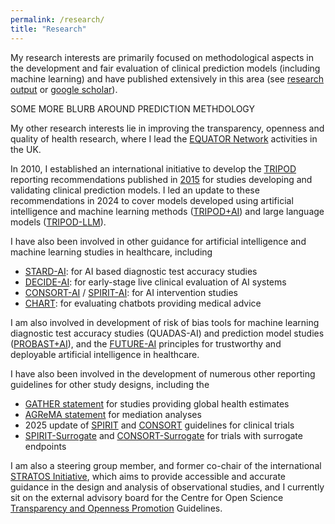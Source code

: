```yaml
---
permalink: /research/
title: "Research"
---
```


My research interests are primarily focused on methodological aspects in the development and fair evaluation of clinical prediction models (including machine learning) and have published extensively in this area (see <a href="https://research.birmingham.ac.uk/en/persons/gary-collins/publications/">research output</a> or <a href="https://scholar.google.com/citations?hl=en&user=cVKF81gAAAAJ">google scholar</a>). 

SOME MORE BLURB AROUND PREDICTION METHDOLOGY

My other research interests lie in improving the transparency, openness and quality of health research, where I lead the <a href="https://www.equator-network.org/">EQUATOR Network</a> activities in the UK.

In 2010, I established an international initiative to develop the <a href="https://www.tripod-statement.org">TRIPOD</a> reporting recommendations published in <a href="https://www.bmj.com/content/350/bmj.g7594">2015</a> for studies developing and validating clinical prediction models. I led an update to these recommendations in 2024 to cover models developed using artificial intelligence and machine learning methods (<a href="https://www.bmj.com/content/385/bmj-2023-078378">TRIPOD+AI</a>) and large language models (<a href="https://www.nature.com/articles/s41591-024-03425-5">TRIPOD-LLM</a>).

I have also been involved in other guidance for artificial intelligence and machine learning studies in healthcare, including

- <a href="https://www.nature.com/articles/s41591-025-03953-8">STARD-AI</a>: for AI based diagnostic test accuracy studies
- <a href="https://www.bmj.com/content/377/bmj-2022-070904">DECIDE-AI</a>: for early-stage live clinical evaluation of AI systems
- <a href="https://www.nature.com/articles/s41591-020-1034-x">CONSORT-AI</a> / <a href="https://www.nature.com/articles/s41591-020-1037-7">SPIRIT-AI</a>: for AI intervention studies
- <a href="https://www.bmj.com/content/390/bmj-2024-083305">CHART</a>: for evaluating chatbots providing medical advice 

I am also involved in development of risk of bias tools for machine learning diagnostic test accuracy studies (QUADAS-AI) and prediction model studies (<a href="https://www.bmj.com/content/388/bmj-2024-082505">PROBAST+AI</a>), and the <a href="https://www.bmj.com/content/388/bmj-2024-081554">FUTURE-AI</a> principles for trustworthy and deployable artificial intelligence in healthcare.

I have also been involved in the development of numerous other reporting guidelines for other study designs, including the

- <a href="https://www.thelancet.com/journals/lancet/article/PIIS0140-6736(16)30388-9/fulltext">GATHER statement</a> for studies providing global health estimates
- <a href="https://jamanetwork.com/journals/jama/fullarticle/2784353">AGReMA statement</a> for mediation analyses
- 2025 update of <a href="https://jamanetwork.com/journals/jama/fullarticle/2833408">SPIRIT</a> and <a href="https://www.bmj.com/content/389/bmj-2024-081123">CONSORT</a> guidelines for clinical trials
- <a href="https://www.bmj.com/content/386/bmj-2023-078525">SPIRIT-Surrogate</a> and <a href="https://www.bmj.com/content/386/bmj-2023-078524">CONSORT-Surrogate</a> for trials with surrogate endpoints

I am also a steering group member, and former co-chair of the international <a href="https://stratos-initiative.org/">STRATOS Initiative</a>, which aims to provide accessible and accurate guidance in the design and analysis of observational studies, and I currently sit on the external advisory board for the Centre for Open Science <a href="https://www.cos.io/initiatives/top-guidelines">Transparency and Openness Promotion</a> Guidelines.
